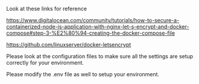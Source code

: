 Look at these links for reference

https://www.digitalocean.com/community/tutorials/how-to-secure-a-containerized-node-js-application-with-nginx-let-s-encrypt-and-docker-compose#step-3-%E2%80%94-creating-the-docker-compose-file

https://github.com/linuxserver/docker-letsencrypt

Please look at the configuration files to make sure all the settings are setup correctly for your environment.

Please modify the .env file as well to setup your environment.
